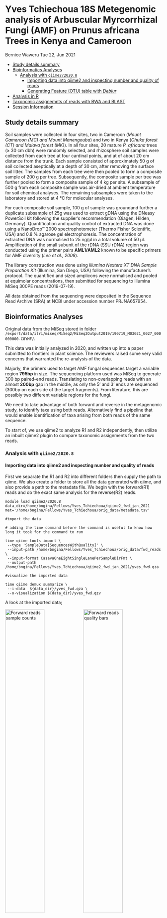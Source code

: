 Yves Tchiechoua 18S Metegenomic analysis of Arbuscular Myrcorrhizal
Fungi (AMF) on Prunus africana Trees in Kenya and Cameroon
================
Bernice Waweru
Tue 22, Jun 2021

-   [Study details summary](#study-details-summary)
-   [Bioinformatics Analyses](#bioinformatics-analyses)
    -   [Analysis with `qiime2/2020.8`](#analysis-with-qiime220208)
        -   [Importing data into qiime2 and inspecting number and
            quality of
            reads](#importing-data-into-qiime2-and-inspecting-number-and-quality-of-reads)
        -   [Generating Feature (OTU) table with
            *Deblur*](#generating-feature-otu-table-with-deblur)
-   [Analysis in R](#analysis-in-r)
-   [Taxonomic assignemnts of reads with BWA and
    BLAST](#taxonomic-assignemnts-of-reads-with-bwa-and-blast)
-   [Session Information](#session-information)

## Study details summary

Soil samples were collected in four sites, two in Cameroon (*Mount
Cameroon (MC) and Mount Manengouba*) and two in Kenya (*Chuka forest
(CT) and Malava forest (MK)*). In all four sites, 20 mature *P.
africana* trees (≥ 30 cm dbh) were randomly selected, and rhizosphere
soil samples were collected from each tree at four cardinal points, and
at of about 20 cm distance from the trunk. Each sample consisted of
approximately 50 g of soil collected aseptically at a depth of 30 cm,
after removing the surface soil litter. The samples from each tree were
then pooled to form a composite sample of 200 g per tree. Subsequently,
the composite sample per tree was further pooled to form a composite
sample of 4 kg per site. A subsample of 500 g from each composite sample
was air-dried at ambient temperature for soil chemical analyses. The
remaining subsamples were taken to the laboratory and stored at 4 °C for
molecular analyses.

For each composite soil sample, 100 g of sample was groundand further a
duplicate subsample of 25g was used to extract gDNA using the DNeasy
PowerSoil kit following the supplier’s recommendation (Qiagen, Hilden,
Germany). Quantification and quality control of extracted DNA was done
using a NanoDrop™ 2000 spectrophotometer (Thermo Fisher Scientific, USA)
and 0.8 % agarose gel electrophoresis. The concentration of extracted
DNA was normalised to 25 ng/µl in a total volume of 50 µl. Amplification
of the small subunit of the rDNA (SSU rDNA) region was conducted using
the primer pairs **AML1/AML2** known to be specific primers for AMF
diversity (*Lee et al., 2008*).

The library construction was done using *Illumina Nextera XT DNA Sample
Preparation Kit* (Illumina, San Diego, USA) following the manufacturer’s
protocol. The quantified and sized amplicons were normalised and pooled
at equimolar concentrations, then submitted for sequencing to Illumina
MiSeq 300PE reads (2019-07-19).

All data obtained from the sequencing were deposited in the Sequence
Read Archive (SRA) at NCBI under accession number PRJNA657954.

## Bioinformatics Analyses

Original data from the MiSeq stored in folder
`/export/data/ilri/miseq/MiSeq2/MiSeq2Output2019/190719_M03021_0027_000000000-C8YMF/`.

This data was initially analyzed in 2020, and written up into a paper
submitted to frontiers in plant science. The reviewers raised some very
valid concerns that warranted the re-analysis of the data.

Majorly, the primers used to target AMF fungal sequences target a
variable region **795bp** in size. The sequencing platform used was
MiSeq to generate 300 bp paired-end reads. Translating to
non-overlapping reads with an almost **200bp** gap in the middle, as
only the 5’ and 3’ ends are sequenced (300bp on each side of the target
fragments). From literature, this are possibly two different variable
regions for the fungi.

We need to take advantage of both forward and reverse in the metagenomic
study, to identify taxa using both reads. Alternatively find a pipeline
that would enable identification of taxa arising from both reads of the
same sequence.

To start of, we use qiime2 to analyze R1 and R2 independently, then
utilize an inbuilt qiime2 plugin to compare taxonomic assignments from
the two reads.

### Analysis with `qiime2/2020.8`

#### Importing data into qiime2 and inspecting number and quality of reads

First we separate the R1 and R2 into different folders then supply the
path to qiime. We also create a folder to store all the data generated
with qiime, and also provide a path to the metadata file. We begin with
the forward(R1) reads and do the exact same analysis for the reverse(R2)
reads.

    module load qiime2/2020.8
    data_dir=/home/bngina/Fellows/Yves_Tchiechoua/qiime2_fwd_jan_2021
    met='/home/bngina/Fellows/Yves_Tchiechoua/orig_data/metadata.tsv'

    #import the data

    # adding the time command before the command is useful to know how long it took for the command to run

    time qiime tools import \
     --type 'SampleData[SequencesWithQuality]' \
     --input-path /home/bngina/Fellows/Yves_Tchiechoua/orig_data/fwd_reads \
     --input-format CasavaOneEightSingleLanePerSampleDirFmt \
     --output-path /home/bngina/Fellows/Yves_Tchiechoua/qiime2_fwd_jan_2021/yves_fwd.qza

    #visualize the imported data

    time qiime demux summarize \
     --i-data  ${data_dir}/yves_fwd.qza \
     --o-visualization ${data_dir}/yves_fwd.qzv

A look at the imported data;

<img src="embedded-images/fwd_reads_sample_counts.PNG" style="width:50.0%" alt="Forward reads sample counts" /><img src="embedded-images/fwd_reads_quality_bars.PNG" style="width:50.0%" alt="Forward reads quality bars" />

The forward reads are of good quality as we can see in the figure above,
the quality seems to drop considerably after 265bp. Sample *S8* has very
few reads, only 16. The reverse reads are below.

<img src="embedded-images/rev_reads_sample_counts.PNG" style="width:50.0%" alt="Reverse reads sample counts" /><img src="embedded-images/rev_reads_quality_bars.PNG" style="width:50.0%" alt="Reverse reads quality bars" />

The quality on the reverse reads is lower as expected for reverse reads
with the Illumina sequencing technology. Quality drops after 220bp.
Sample *S8* still has unexpectedly low reads at 16.

Double checking the sample sheet and Yves lab book confirms that the
sample indexes were assigned correctly. The Illumina work-flow is set to
de-multiplex the reads after sequencing and give per sample fastqs, with
the reads already assigned to samples and the indices removed. We dig
further to have a look at the de-multiplexing report that comes as part
of the results in the folder for the miseq run,

<img src="embedded-images/per_sample_demultiplexing%20stats.PNG" style="width:50.0%" alt="Sample de-multiplexing stats" /><img src="embedded-images/Sample_adapter_counts.PNG" style="width:50.0%" alt="Sample adapter counts" />

Above two tables reveal that sample *S8*, had a very low number of
indexes/adapters identified from it, so this is probably a problem that
originated from the lab. This sample will likely be dropped at some
point during the analysis due to the low number of reads.

#### Generating Feature (OTU) table with [*Deblur*](https://github.com/biocore/deblur "Deblur github page")

Qiime2 offers several pipelines for quality control and feature table
construction. The two main ones are
[DADA2](https://pubmed.ncbi.nlm.nih.gov/27214047/) and
[Deblur](https://msystems.asm.org/content/2/2/e00191-16).

Both of these are meant to analyze *16S bacterial* sequences by default,
using the Greengenes database for a positive filtering based approach to
identifying features/OTUS after sequence quality control.

We are working with *18S fungal* sequences. Of the two, *Deblur*
provides a plugin to provide a user-specified database to be used for
positive alignment-based filtering to identify sequences. We use this so
we can provide a custom fungal database that can be used.

YT provided the files required to import the maarjAM database into
qiime2. [This page](https://docs.qiime2.org/2021.4/tutorials/importing/)
provides some information on how to import various data into qiime2,
including fasta files and taxonomy files to be used as reference
databases.

Below are the commands we used on the cluster to import the files. This
was done in a batch script.

    #!/bin/bash
    #SBATCH -p batch
    #SBATCH -n 1
    #SBATCH -e /home/bngina/Fellows/Yves_Tchiechoua/batch_logs/quality.%N.%J.err
    #SBATCH -o /home/bngina/Fellows/Yves_Tchiechoua/batch_logs/quality.%N.%J.out
    #SBATCH -J maarJAM_tax


    module load qiime2/2020.8

    #import the maarJAM database sequence and taxonomy

    qiime tools import \
     --type 'FeatureData[Sequence]' \
     --input-path /home/bngina/Fellows/Yves_Tchiechoua/maarJAM_db/maarjAM.5.fasta \
     --output-path /home/bngina/Fellows/Yves_Tchiechoua/maarJAM_db/maarJAM_18S_refdb.qza


    qiime tools import \
     --type 'FeatureData[Taxonomy]' \
     --input-path /home/bngina/Fellows/Yves_Tchiechoua/maarJAM_db/maarjAM.id_to_taxonomy.5.txt \
     --output-path /home/bngina/Fellows/Yves_Tchiechoua/maarJAM_db/maarjAM.18S_taxanomy.qza

After importing the necessary files we then used to generate the feature
table using the custom databases as reference. One thing to note is when
working with *Deblur*, it will only work with the one set of the strands
provided. If for example your input `.qza` file with your sequences
includes both forward and reverse sequences, it will only pick the
forward sequences and truncate them to the specified length before
performing a positive based filter to look for 18S-like sequences in
your data. Due to this, we analyzed our sequences separately, the
forward and the reverse each as its own dataset. This is also a merit in
this study because there was no overlap between our forward and revere
data sequences.

We used the below commands to process the forward and reverse sequences
independently , only the input data changed. i.e forward or reverse.

    #we run the feature table creation with deblur, with a custom maarjAM-18S database, with truncate lengths based on the data as seen in previus images above.

    data_dir=/home/bngina/Fellows/Yves_Tchiechoua/qiime2_fwd_jan_2021
    met='/home/bngina/Fellows/Yves_Tchiechoua/orig_data/metadata.tsv'


    time qiime deblur denoise-other \
     --i-demultiplexed-seqs ${data_dir}/yves_fwd.qza \
     --i-reference-seqs /home/bngina/Fellows/Yves_Tchiechoua/maarJAM_db/maarJAM_18S_refdb.qza \
     --p-trim-length 265 \
     --p-sample-stats \
     --o-table ${data_dir}/yves_fwd_deblur_marjm_265_table.qza \
     --o-representative-sequences ${data_dir}/yves_fwd_deblur_marjm_265_repseqs.qza \
     --o-stats ${data_dir}/yves_fwd_deblur_marjm_265_stats.qza


    #visualize the output files

    #the statistics
    qiime metadata tabulate \
      --m-input-file ${data_dir}/yves_fwd_deblur_marjm_265_stats.qza \
      --o-visualization ${data_dir}/yves_fwd_deblur_marjm_265_stats.qzv

    #the feature table
    qiime feature-table summarize \
     --i-table ${data_dir}/yves_fwd_deblur_marjm_265_table.qza \
     --o-visualization ${data_dir}/yves_fwd_deblur_marjm_265_table.qzv \
     --m-sample-metadata-file ${met}


    #the rep sequences
    qiime feature-table tabulate-seqs \
     --i-data ${data_dir}/yves_fwd_deblur_marjm_265_repseqs.qza \
     --o-visualization ${data_dir}/yves_fwd_deblur_marjm_265_repseqs.qzv

The `qiime deblur denoise-other` command or plugin as they are referred
to within qiime2, generates three output file. A feature table with the
number of 18S like sequences (referred to as features, hence feature
table) and their counts as observed in each sample, a file with the
sequence of each feature and statistics about the filtering steps and
number of raw read sequences dropped and that passed to the next step.

Let us have a look at some them;

We start with the feature table;

[Feature table of forward reads generated with
deblur](embedded-images/yves_fwd_deblur_marjm_265_table.qzv) [Deblur
representative sequences table of forward reads generated with
deblur](embedded-images/yves_fwd_deblur_marjm_265_repseqs.qzv)

After generating the tables, the next step is to classify the sequences
into relevant taxonomic classifications. As we are using a custom
database, we train the qiime2 classifier to use out maarjAM database
using the recommended [plugin to train the
naive-bayes-classifier](https://docs.qiime2.org/2021.4/tutorials/feature-classifier/).

    #train the classifier with the sequences from the maarJAM database

    time qiime feature-classifier fit-classifier-naive-bayes \
     --i-reference-reads /home/bngina/Fellows/Yves_Tchiechoua/maarJAM_db/maarJAM_18S_refdb.qza  \
     --i-reference-taxonomy /home/bngina/Fellows/Yves_Tchiechoua/maarJAM_db/maarjAM.18S_taxanomy.qza \
     --o-classifier /home/bngina/Fellows/Yves_Tchiechoua/maarJAM_db/maarJAM_classifier.qza

Once the classifier is ready we use it to classify our feature
sequences, then generate a bar plot to have a looka the classification.

    # use the classifier to classifiy our reads from deblur identified using the maarJAM db

    time qiime feature-classifier classify-sklearn \
     --i-classifier /home/bngina/Fellows/Yves_Tchiechoua/maarJAM_db/maarJAM_classifier.qza \
     --i-reads  ${data_dir}/yves_fwd_deblur_marjm_265_repseqs.qza \
     --o-classification ${data_dir}/yves_fwd_deblur_marjm_265_repseqs_taxonomy.qza

    #visualize the taxonomic classification table and then do the barplots

    time qiime metadata tabulate \
     --m-input-file ${data_dir}/yves_fwd_deblur_marjm_265_repseqs_taxonomy.qza \
     --o-visualization ${data_dir}/yves_fwd_deblur_marjm_265_repseqs_taxonomy.qzv

    #the barplot

    time qiime taxa barplot \
     --i-table ${data_dir}/yves_fwd_deblur_marjm_265_table.qza \
     --i-taxonomy ${data_dir}/yves_fwd_deblur_marjm_265_repseqs_taxonomy.qza \
     --m-metadata-file ${met} \
     --o-visualization ${data_dir}/yves_fwd_deblur_marjm_265_repseqs_taxa_bar_plot.qzv

Once we have the feature tables and taxonomic classification, we export
the data for further processing with R. We use plugins within qiime2 for
this.

    #!/bin/bash

    #export files generated with qiime to be used for analysis with R packages

    module load qiime2/2020.8

    #directories

    fwd='/home/bngina/Fellows/Yves_Tchiechoua/qiime2_fwd_jan_2021'
    rev='/home/bngina/Fellows/Yves_Tchiechoua/qiime2_rev_jan_2021'
    met='/home/bngina/Fellows/Yves_Tchiechoua/orig_data/metadata.tsv'
    out='/home/bngina/Fellows/Yves_Tchiechoua/exported_files'

    qiime tools export \
     --input-path ${fwd}/yves_fwd_deblur_marjm_265_table.qza  \
     --output-path ${out}/yves_fwd_deblur_marjm_265_table

    #convert extracted biom table to tsv

    biom convert \
     --input-fp ${out}/yves_fwd_deblur_marjm_265_table/feature-table.biom \
     --output-fp ${out}/yves_fwd_deblur_marjm_265_table.tsv \
     --to-tsv \
    # --sample-metadata-fp ${met}


    qiime tools export \
     --input-path ${rev}/yves_rev_deblur_marjm_240_table.qza  \
     --output-path ${out}/yves_rev_deblur_marjm_240_table

    biom convert \
     --input-fp ${out}/yves_rev_deblur_marjm_240_table/feature-table.biom \
     --output-fp ${out}/yves_rev_deblur_marjm_240_table.tsv \
     --to-tsv \
     --sample-metadata-fp ${met}


    #open converted table change OTU ID to OTUID

    #export taxonomy table

    qiime tools export \
     --input-path ${fwd}/yves_fwd_deblur_marjm_265_repseqs_taxonomy.qza \
     --output-path ${out}/yves_fwd_deblur_marjm_265_repseqs_taxonomy.tsv

    # Manually change "feature ID" to "OTUID"

## [Analysis in R](https://github.com/bnwaweru/Metagenomics_Analysis/blob/master/Evaluating-result-feature-tables-with-R.md)

## [Taxonomic assignemnts of reads with BWA and BLAST](https://github.com/bnwaweru/Metagenomics_Analysis/blob/master/Analysis-of-raw-reads-with-BWA-and-BLAST.md)

## Session Information

``` r
devtools::session_info()
```

    ## - Session info ---------------------------------------------------------------
    ##  setting  value                       
    ##  version  R version 4.0.3 (2020-10-10)
    ##  os       Windows 10 x64              
    ##  system   x86_64, mingw32             
    ##  ui       RTerm                       
    ##  language (EN)                        
    ##  collate  English_United States.1252  
    ##  ctype    English_United States.1252  
    ##  tz       Africa/Nairobi              
    ##  date     2021-06-22                  
    ## 
    ## - Packages -------------------------------------------------------------------
    ##  package     * version date       lib source        
    ##  cachem        1.0.5   2021-05-15 [2] CRAN (R 4.0.5)
    ##  callr         3.7.0   2021-04-20 [2] CRAN (R 4.0.5)
    ##  cli           2.5.0   2021-04-26 [2] CRAN (R 4.0.5)
    ##  crayon        1.4.1   2021-02-08 [2] CRAN (R 4.0.5)
    ##  desc          1.3.0   2021-03-05 [2] CRAN (R 4.0.5)
    ##  devtools      2.4.2   2021-06-07 [2] CRAN (R 4.0.3)
    ##  digest        0.6.27  2020-10-24 [1] CRAN (R 4.0.3)
    ##  ellipsis      0.3.2   2021-04-29 [2] CRAN (R 4.0.5)
    ##  evaluate      0.14    2019-05-28 [2] CRAN (R 4.0.3)
    ##  fastmap       1.1.0   2021-01-25 [2] CRAN (R 4.0.5)
    ##  fs            1.5.0   2020-07-31 [2] CRAN (R 4.0.3)
    ##  glue          1.4.2   2020-08-27 [2] CRAN (R 4.0.3)
    ##  htmltools     0.5.1.1 2021-01-22 [2] CRAN (R 4.0.5)
    ##  knitr         1.33    2021-04-24 [2] CRAN (R 4.0.5)
    ##  lifecycle     1.0.0   2021-02-15 [2] CRAN (R 4.0.5)
    ##  magrittr      2.0.1   2020-11-17 [2] CRAN (R 4.0.3)
    ##  memoise       2.0.0   2021-01-26 [2] CRAN (R 4.0.5)
    ##  pkgbuild      1.2.0   2020-12-15 [2] CRAN (R 4.0.3)
    ##  pkgload       1.2.1   2021-04-06 [2] CRAN (R 4.0.5)
    ##  prettyunits   1.1.1   2020-01-24 [2] CRAN (R 4.0.3)
    ##  processx      3.5.2   2021-04-30 [2] CRAN (R 4.0.5)
    ##  ps            1.6.0   2021-02-28 [2] CRAN (R 4.0.5)
    ##  purrr         0.3.4   2020-04-17 [2] CRAN (R 4.0.3)
    ##  R6            2.5.0   2020-10-28 [2] CRAN (R 4.0.3)
    ##  remotes       2.4.0   2021-06-02 [2] CRAN (R 4.0.5)
    ##  rlang         0.4.11  2021-04-30 [2] CRAN (R 4.0.5)
    ##  rmarkdown     2.9     2021-06-15 [2] CRAN (R 4.0.3)
    ##  rprojroot     2.0.2   2020-11-15 [2] CRAN (R 4.0.3)
    ##  sessioninfo   1.1.1   2018-11-05 [2] CRAN (R 4.0.3)
    ##  stringi       1.6.2   2021-05-17 [2] CRAN (R 4.0.3)
    ##  stringr       1.4.0   2019-02-10 [2] CRAN (R 4.0.3)
    ##  testthat      3.0.2   2021-02-14 [2] CRAN (R 4.0.5)
    ##  usethis       2.0.1   2021-02-10 [2] CRAN (R 4.0.5)
    ##  withr         2.4.2   2021-04-18 [2] CRAN (R 4.0.5)
    ##  xfun          0.24    2021-06-15 [2] CRAN (R 4.0.3)
    ##  yaml          2.2.1   2020-02-01 [2] CRAN (R 4.0.3)
    ## 
    ## [1] C:/Users/BWaweru/OneDrive - CGIAR/Documents/R/win-library/4.0
    ## [2] C:/R/R-4.0.3/library
